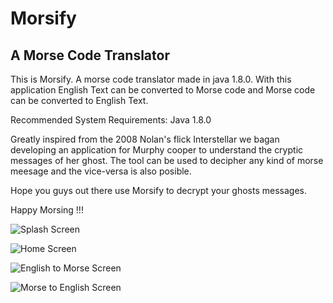 # Morsify
## A Morse Code Translator
This is Morsify. A morse code translator made in java 1.8.0. With this application English Text can be converted to Morse code and Morse code can be converted to English Text.

Recommended System Requirements: Java 1.8.0

Greatly inspired from the 2008 Nolan's flick Interstellar we bagan developing an application for Murphy cooper to understand the cryptic messages of her ghost. The tool can be used to decipher any kind of morse meesage and the vice-versa is also posible.

Hope you guys out there use Morsify to decrypt your ghosts messages.

Happy Morsing !!!

![Splash Screen](../master/img/SplashScreen.bmp)

![Home Screen](../master/img/home.jpg)

![English to Morse Screen](../master/img/englishToMorse.jpg)

![Morse to English Screen](../master/img/morseToEnglish.jpg)

